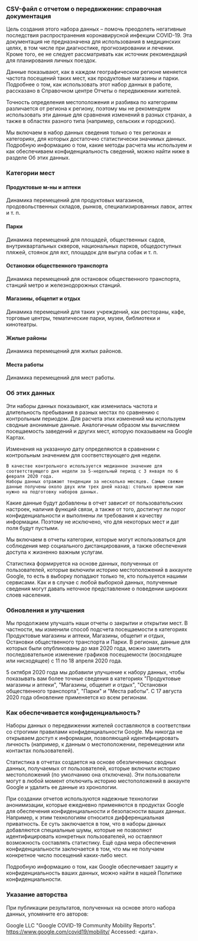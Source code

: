 ### CSV-файл с отчетом о передвижении: справочная документация

Цель создания этого набора данных – помочь преодолеть негативные последствия распространения коронавирусной инфекции COVID-19. Эта документация не предназначена для использования в медицинских целях, в том числе при диагностике, прогнозировании и лечении. Кроме того, ее не следует рассматривать как источник рекомендаций для планирования личных поездок.

Данные показывают, как в каждом географическом регионе меняется частота посещений таких мест, как продуктовые магазины и парки. Подробнее о том, как использовать этот набор данных в работе, рассказано в Справочном центре Отчеты о передвижении жителей.

Точность определения местоположения и разбивка по категориям различается от региона к региону, поэтому мы не рекомендуем использовать эти данные для сравнения изменений в разных странах, а также в областях разного типа (например, сельских и городских).

Мы включаем в набор данных сведения только о тех регионах и категориях, для которых достаточно статистически значимых данных. Подробную информацию о том, какие методы расчета мы используем и как обеспечиваем конфиденциальность сведений, можно найти ниже в разделе Об этих данных.
### Категории мест
#### Продуктовые м-ны и аптеки

Динамика перемещений для продуктовых магазинов, продовольственных складов, рынков, специализированных лавок, аптек и т. п.
#### Парки

Динамика перемещений для площадей, общественных садов, внутриквартальных скверов, национальных парков, общедоступных пляжей, стоянок для яхт, площадок для выгула собак и т. п.
#### Остановки общественного транспорта

Динамика перемещений для остановок общественного транспорта, станций метро и железнодорожных станций.
#### Магазины, общепит и отдых

Динамика перемещений для таких учреждений, как рестораны, кафе, торговые центры, тематические парки, музеи, библиотеки и кинотеатры.
#### Жилые районы

Динамика перемещений для жилых районов.
#### Места работы

Динамика перемещений для мест работы.
### Об этих данных

Эти наборы данных показывают, как изменилась частота и длительность пребывания в разных местах по сравнению с контрольным периодом. Для расчета этих изменений мы используем сводные анонимные данные. Аналогичным образом мы вычисляем посещаемость заведений и других мест, которую показываем на Google Картах.

Изменения на указанную дату определяются в сравнении с контрольным значением для соответствующего дня недели.

    В качестве контрольного используется медианное значение для соответствующего дня недели за 5-недельный период с 3 января по 6 февраля 2020 года.
    Наборы данных отражают тенденции за несколько месяцев. Самые свежие данные получены около двух или трех дней назад: столько времени нам нужно на подготовку наборов данных.

Какие данные будут добавлены в отчет зависит от пользовательских настроек, наличия функций связи, а также от того, достигнут ли порог конфиденциальности и выполнены ли требования к качеству информации. Поэтому не исключено, что для некоторых мест и дат поля будут пустыми.

Мы включаем в отчеты категории, которые могут использоваться для соблюдения мер социального дистанцирования, а также обеспечения доступа к жизненно важным услугам.

Статистика формируется на основе данных, полученных от пользователей, которые включили историю местоположений в аккаунте Google, то есть в выборку попадают только те, кто пользуется нашими сервисами. Как и в случае с любой выборкой данных, полученные сведения могут давать неточное представление о поведении широких слоев населения.
### Обновления и улучшения

Мы продолжаем улучшать наши отчеты о закрытии и открытии мест. В частности, мы изменили способ подсчета посещаемости в категориях Продуктовые магазины и аптеки, Магазины, общепит и отдых, Остановки общественного транспорта и Парки. В регионах, данные для которых были опубликованы до мая 2020 года, можно заметить последовательное изменение графиков посещаемости (восходящее или нисходящее) с 11 по 18 апреля 2020 года.

5 октября 2020 года мы добавили улучшение к набору данных, чтобы показывать вам более точные сведения в категориях "Продуктовые магазины и аптеки", "Магазины, общепит и отдых", "Остановки общественного транспорта", "Парки" и "Места работы". С 17 августа 2020 года обновление применяется ко всем регионам.
### Как обеспечивается конфиденциальность?

Наборы данных о передвижении жителей составляются в соответствии со строгими правилами конфиденциальности Google. Мы никогда не открываем доступ к информации, позволяющей идентифицировать личность (например, к данным о местоположении, перемещении или контактах пользователей).

Статистика в отчетах создается на основе обезличенных сводных данных, получаемых от пользователей, которые включили историю местоположений (по умолчанию она отключена). Эти пользователи могут в любой момент отключить историю местоположений в аккаунте Google и удалить ее данные из хронологии.

При создании отчетов используются надежные технологии анонимизации, которые ежедневно применяются в продуктах Google для обеспечения конфиденциальности и безопасности ваших данных. Например, к этим технологиям относится дифференциальная приватность. Ее суть заключается в том, что в наборы данных добавляются специальные шумы, которые не позволяют идентифицировать конкретных пользователей, но оставляют возможность составлять статистику. Ещё одна мера обеспечения конфиденциальности заключается в том, что мы не получаем конкретное число посещений каких-либо мест.

Подробную информацию о том, как Google обеспечивает защиту и конфиденциальность ваших данных, можно найти в нашей Политике конфиденциальности.
### Указание авторства

При публикации результатов, полученных на основе этого набора данных, упомяните его авторов:

Google LLC "Google COVID-19 Community Mobility Reports".
https://www.google.com/covid19/mobility/ Accessed: <дата>.
